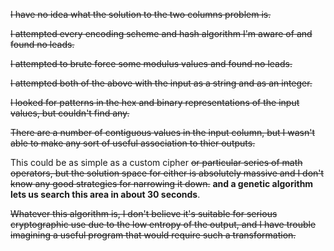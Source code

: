 ~~I have no idea what the solution to the two columns problem is.~~

~~I attempted every encoding scheme and hash algorithm I'm aware of and found no leads.~~

~~I attempted to brute force some modulus values and found no leads.~~

~~I attempted both of the above with the input as a string and as an integer.~~

~~I looked for patterns in the hex and binary representations of the input values, but couldn't find any.~~

~~There are a number of contiguous values in the input column, but I wasn't able to make any sort of useful association to thier outputs.~~

This could be as simple as a custom cipher ~~or particular series of math operators, but the solution space for either is absolutely massive and I don't know any good strategies for narrowing it down.~~ **and a genetic algorithm lets us search this area in about 30 seconds**.

~~Whatever this algorithm is, I don't believe it's suitable for serious cryptographic use due to the low entropy of the output, and I have trouble imagining a useful program that would require such a transformation.~~

